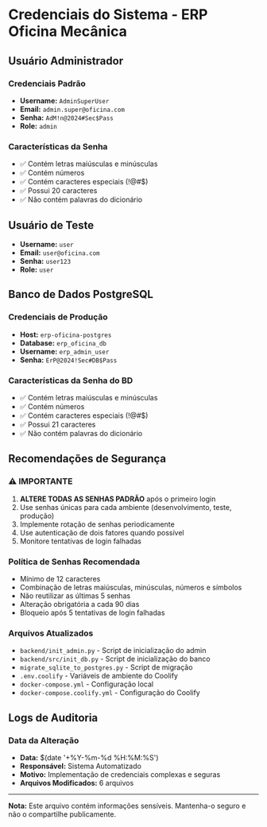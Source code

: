 # Credenciais do Sistema - ERP Oficina Mecânica

## Usuário Administrador

### Credenciais Padrão
- **Username:** `AdminSuperUser`
- **Email:** `admin.super@oficina.com`
- **Senha:** `AdM!n@2024#Sec$Pass`
- **Role:** `admin`

### Características da Senha
- ✅ Contém letras maiúsculas e minúsculas
- ✅ Contém números
- ✅ Contém caracteres especiais (!@#$)
- ✅ Possui 20 caracteres
- ✅ Não contém palavras do dicionário

## Usuário de Teste
- **Username:** `user`
- **Email:** `user@oficina.com`
- **Senha:** `user123`
- **Role:** `user`

## Banco de Dados PostgreSQL

### Credenciais de Produção
- **Host:** `erp-oficina-postgres`
- **Database:** `erp_oficina_db`
- **Username:** `erp_admin_user`
- **Senha:** `ErP@2024!Sec#DB$Pass`

### Características da Senha do BD
- ✅ Contém letras maiúsculas e minúsculas
- ✅ Contém números
- ✅ Contém caracteres especiais (!@#$)
- ✅ Possui 21 caracteres
- ✅ Não contém palavras do dicionário

## Recomendações de Segurança

### ⚠️ IMPORTANTE
1. **ALTERE TODAS AS SENHAS PADRÃO** após o primeiro login
2. Use senhas únicas para cada ambiente (desenvolvimento, teste, produção)
3. Implemente rotação de senhas periodicamente
4. Use autenticação de dois fatores quando possível
5. Monitore tentativas de login falhadas

### Política de Senhas Recomendada
- Mínimo de 12 caracteres
- Combinação de letras maiúsculas, minúsculas, números e símbolos
- Não reutilizar as últimas 5 senhas
- Alteração obrigatória a cada 90 dias
- Bloqueio após 5 tentativas de login falhadas

### Arquivos Atualizados
- `backend/init_admin.py` - Script de inicialização do admin
- `backend/src/init_db.py` - Script de inicialização do banco
- `migrate_sqlite_to_postgres.py` - Script de migração
- `.env.coolify` - Variáveis de ambiente do Coolify
- `docker-compose.yml` - Configuração local
- `docker-compose.coolify.yml` - Configuração do Coolify

## Logs de Auditoria

### Data da Alteração
- **Data:** $(date '+%Y-%m-%d %H:%M:%S')
- **Responsável:** Sistema Automatizado
- **Motivo:** Implementação de credenciais complexas e seguras
- **Arquivos Modificados:** 6 arquivos

---

**Nota:** Este arquivo contém informações sensíveis. Mantenha-o seguro e não o compartilhe publicamente.

